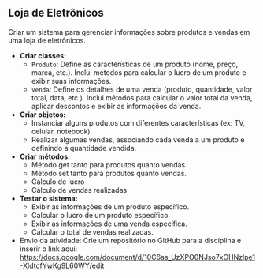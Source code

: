 ## Loja de Eletrônicos

Criar um sistema para gerenciar informações sobre produtos e vendas em uma loja de eletrônicos.

- **Criar classes:**
    - `Produto`: Define as características de um produto (nome, preço, marca, etc.). Inclui métodos para calcular o lucro de um produto e exibir suas informações.
    - `Venda`: Define os detalhes de uma venda (produto, quantidade, valor total, data, etc.). Inclui métodos para calcular o valor total da venda, aplicar descontos e exibir as informações da venda.
- **Criar objetos:**
    - Instanciar alguns produtos com diferentes características (ex: TV, celular, notebook).
    - Realizar algumas vendas, associando cada venda a um produto e definindo a quantidade vendida.
- **Criar métodos:**
    - Método get tanto para produtos quanto vendas.
    - Método set tanto para produtos quanto vendas.
    - Cálculo de lucro
    - Cálculo de vendas realizadas
- **Testar o sistema:**
    - Exibir as informações de um produto específico.
    - Calcular o lucro de um produto específico.
    - Exibir as informações de uma venda específica.
    - Calcular o total de vendas realizadas.
- Envio da atividade:
      Crie um repositório no GitHub para a disciplina e inserir o link aqui:
      https://docs.google.com/document/d/10C6as_UzXPO0NJso7xOHNzlpe1-XldtcfYwKg9L60WY/edit